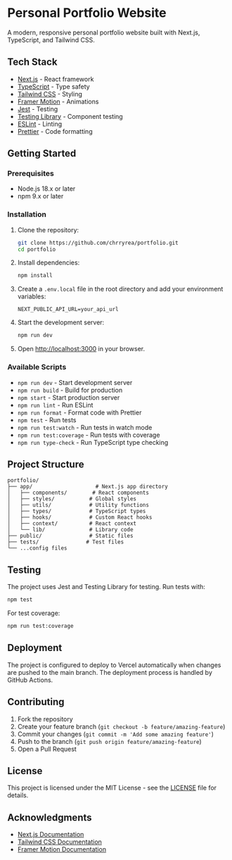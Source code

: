 # Personal Portfolio Website

A modern, responsive personal portfolio website built with Next.js, TypeScript, and Tailwind CSS.


## Tech Stack

- [Next.js](https://nextjs.org/) - React framework
- [TypeScript](https://www.typescriptlang.org/) - Type safety
- [Tailwind CSS](https://tailwindcss.com/) - Styling
- [Framer Motion](https://www.framer.com/motion/) - Animations
- [Jest](https://jestjs.io/) - Testing
- [Testing Library](https://testing-library.com/) - Component testing
- [ESLint](https://eslint.org/) - Linting
- [Prettier](https://prettier.io/) - Code formatting

## Getting Started

### Prerequisites

- Node.js 18.x or later
- npm 9.x or later

### Installation

1. Clone the repository:
   ```bash
   git clone https://github.com/chrryrea/portfolio.git
   cd portfolio
   ```

2. Install dependencies:
   ```bash
   npm install
   ```

3. Create a `.env.local` file in the root directory and add your environment variables:
   ```env
   NEXT_PUBLIC_API_URL=your_api_url
   ```

4. Start the development server:
   ```bash
   npm run dev
   ```

5. Open [http://localhost:3000](http://localhost:3000) in your browser.

### Available Scripts

- `npm run dev` - Start development server
- `npm run build` - Build for production
- `npm start` - Start production server
- `npm run lint` - Run ESLint
- `npm run format` - Format code with Prettier
- `npm test` - Run tests
- `npm run test:watch` - Run tests in watch mode
- `npm run test:coverage` - Run tests with coverage
- `npm run type-check` - Run TypeScript type checking

## Project Structure

```
portfolio/
├── app/                    # Next.js app directory
│   ├── components/        # React components
│   ├── styles/           # Global styles
│   ├── utils/            # Utility functions
│   ├── types/            # TypeScript types
│   ├── hooks/            # Custom React hooks
│   ├── context/          # React context
│   └── lib/              # Library code
├── public/               # Static files
├── tests/               # Test files
└── ...config files
```

## Testing

The project uses Jest and Testing Library for testing. Run tests with:

```bash
npm test
```

For test coverage:

```bash
npm run test:coverage
```

## Deployment

The project is configured to deploy to Vercel automatically when changes are pushed to the main branch. The deployment process is handled by GitHub Actions.

## Contributing

1. Fork the repository
2. Create your feature branch (`git checkout -b feature/amazing-feature`)
3. Commit your changes (`git commit -m 'Add some amazing feature'`)
4. Push to the branch (`git push origin feature/amazing-feature`)
5. Open a Pull Request

## License

This project is licensed under the MIT License - see the [LICENSE](LICENSE) file for details.

## Acknowledgments

- [Next.js Documentation](https://nextjs.org/docs)
- [Tailwind CSS Documentation](https://tailwindcss.com/docs)
- [Framer Motion Documentation](https://www.framer.com/docs/)
